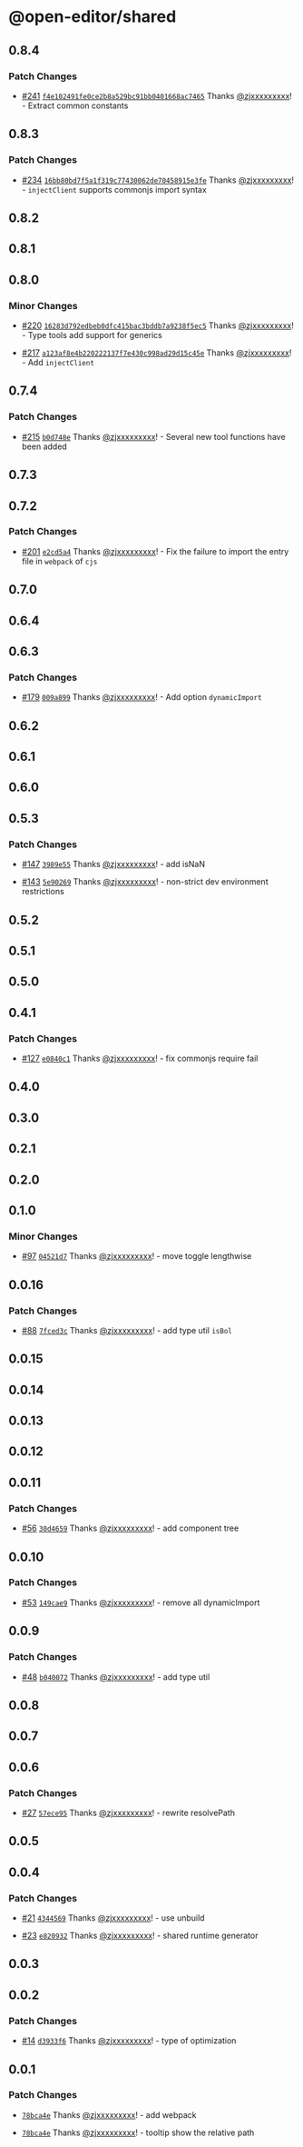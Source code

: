# @open-editor/shared

## 0.8.4

### Patch Changes

- [#241](https://github.com/zjxxxxxxxxx/open-editor/pull/241) [`f4e102491fe0ce2b8a529bc91bb0401668ac7465`](https://github.com/zjxxxxxxxxx/open-editor/commit/f4e102491fe0ce2b8a529bc91bb0401668ac7465) Thanks [@zjxxxxxxxxx](https://github.com/zjxxxxxxxxx)! - Extract common constants

## 0.8.3

### Patch Changes

- [#234](https://github.com/zjxxxxxxxxx/open-editor/pull/234) [`16bb80bd7f5a1f319c77430062de70458915e3fe`](https://github.com/zjxxxxxxxxx/open-editor/commit/16bb80bd7f5a1f319c77430062de70458915e3fe) Thanks [@zjxxxxxxxxx](https://github.com/zjxxxxxxxxx)! - `injectClient` supports commonjs import syntax

## 0.8.2

## 0.8.1

## 0.8.0

### Minor Changes

- [#220](https://github.com/zjxxxxxxxxx/open-editor/pull/220) [`16283d792edbeb0dfc415bac3bddb7a9238f5ec5`](https://github.com/zjxxxxxxxxx/open-editor/commit/16283d792edbeb0dfc415bac3bddb7a9238f5ec5) Thanks [@zjxxxxxxxxx](https://github.com/zjxxxxxxxxx)! - Type tools add support for generics

- [#217](https://github.com/zjxxxxxxxxx/open-editor/pull/217) [`a123af8e4b220222137f7e430c998ad29d15c45e`](https://github.com/zjxxxxxxxxx/open-editor/commit/a123af8e4b220222137f7e430c998ad29d15c45e) Thanks [@zjxxxxxxxxx](https://github.com/zjxxxxxxxxx)! - Add `injectClient`

## 0.7.4

### Patch Changes

- [#215](https://github.com/zjxxxxxxxxx/open-editor/pull/215) [`b0d748e`](https://github.com/zjxxxxxxxxx/open-editor/commit/b0d748e4875f9994aff3123f2d3127e54bb33358) Thanks [@zjxxxxxxxxx](https://github.com/zjxxxxxxxxx)! - Several new tool functions have been added

## 0.7.3

## 0.7.2

### Patch Changes

- [#201](https://github.com/zjxxxxxxxxx/open-editor/pull/201) [`e2cd5a4`](https://github.com/zjxxxxxxxxx/open-editor/commit/e2cd5a4e943a181c2ac699763d43724214226253) Thanks [@zjxxxxxxxxx](https://github.com/zjxxxxxxxxx)! - Fix the failure to import the entry file in `webpack` of `cjs`

## 0.7.0

## 0.6.4

## 0.6.3

### Patch Changes

- [#179](https://github.com/zjxxxxxxxxx/open-editor/pull/179) [`009a899`](https://github.com/zjxxxxxxxxx/open-editor/commit/009a899597ac0a432e4a414b2d5d5f2e154019cb) Thanks [@zjxxxxxxxxx](https://github.com/zjxxxxxxxxx)! - Add option `dynamicImport`

## 0.6.2

## 0.6.1

## 0.6.0

## 0.5.3

### Patch Changes

- [#147](https://github.com/zjxxxxxxxxx/open-editor/pull/147) [`3989e55`](https://github.com/zjxxxxxxxxx/open-editor/commit/3989e55a552ff7518d86f7cd962dc9e2bc998672) Thanks [@zjxxxxxxxxx](https://github.com/zjxxxxxxxxx)! - add isNaN

- [#143](https://github.com/zjxxxxxxxxx/open-editor/pull/143) [`5e90269`](https://github.com/zjxxxxxxxxx/open-editor/commit/5e90269b45a586cd13f4c01b047839f31534a72d) Thanks [@zjxxxxxxxxx](https://github.com/zjxxxxxxxxx)! - non-strict dev environment restrictions

## 0.5.2

## 0.5.1

## 0.5.0

## 0.4.1

### Patch Changes

- [#127](https://github.com/zjxxxxxxxxx/open-editor/pull/127) [`e0840c1`](https://github.com/zjxxxxxxxxx/open-editor/commit/e0840c179e73d192b01c9b8c80dd32d0b210f6f9) Thanks [@zjxxxxxxxxx](https://github.com/zjxxxxxxxxx)! - fix commonjs require fail

## 0.4.0

## 0.3.0

## 0.2.1

## 0.2.0

## 0.1.0

### Minor Changes

- [#97](https://github.com/zjxxxxxxxxx/open-editor/pull/97) [`04521d7`](https://github.com/zjxxxxxxxxx/open-editor/commit/04521d7de16135d67ce5aaa2529b438494e41967) Thanks [@zjxxxxxxxxx](https://github.com/zjxxxxxxxxx)! - move toggle lengthwise

## 0.0.16

### Patch Changes

- [#88](https://github.com/zjxxxxxxxxx/open-editor/pull/88) [`7fced3c`](https://github.com/zjxxxxxxxxx/open-editor/commit/7fced3c47aafee225709708cae246d06c0f78b21) Thanks [@zjxxxxxxxxx](https://github.com/zjxxxxxxxxx)! - add type util `isBol`

## 0.0.15

## 0.0.14

## 0.0.13

## 0.0.12

## 0.0.11

### Patch Changes

- [#56](https://github.com/zjxxxxxxxxx/open-editor/pull/56) [`30d4659`](https://github.com/zjxxxxxxxxx/open-editor/commit/30d46593a91cfeb37d97b53c115e1fe48fd0a24d) Thanks [@zjxxxxxxxxx](https://github.com/zjxxxxxxxxx)! - add component tree

## 0.0.10

### Patch Changes

- [#53](https://github.com/zjxxxxxxxxx/open-editor/pull/53) [`149cae9`](https://github.com/zjxxxxxxxxx/open-editor/commit/149cae917f49dc64606bb36925c2f4623cbd1113) Thanks [@zjxxxxxxxxx](https://github.com/zjxxxxxxxxx)! - remove all dynamicImport

## 0.0.9

### Patch Changes

- [#48](https://github.com/zjxxxxxxxxx/open-editor/pull/48) [`b040072`](https://github.com/zjxxxxxxxxx/open-editor/commit/b0400723c557cf7dff208390e96842a479af646b) Thanks [@zjxxxxxxxxx](https://github.com/zjxxxxxxxxx)! - add type util

## 0.0.8

## 0.0.7

## 0.0.6

### Patch Changes

- [#27](https://github.com/zjxxxxxxxxx/open-editor/pull/27) [`57ece95`](https://github.com/zjxxxxxxxxx/open-editor/commit/57ece9573c8005f630311be7b6113cc3470dca27) Thanks [@zjxxxxxxxxx](https://github.com/zjxxxxxxxxx)! - rewrite resolvePath

## 0.0.5

## 0.0.4

### Patch Changes

- [#21](https://github.com/zjxxxxxxxxx/open-editor/pull/21) [`4344569`](https://github.com/zjxxxxxxxxx/open-editor/commit/43445694a3c0b286be62e9caa06e340a0dba72c1) Thanks [@zjxxxxxxxxx](https://github.com/zjxxxxxxxxx)! - use unbuild

- [#23](https://github.com/zjxxxxxxxxx/open-editor/pull/23) [`e820932`](https://github.com/zjxxxxxxxxx/open-editor/commit/e8209328f2c698807dbd5030b3ae011cd3ca6d67) Thanks [@zjxxxxxxxxx](https://github.com/zjxxxxxxxxx)! - shared runtime generator

## 0.0.3

## 0.0.2

### Patch Changes

- [#14](https://github.com/zjxxxxxxxxx/open-editor/pull/14) [`d3933f6`](https://github.com/zjxxxxxxxxx/open-editor/commit/d3933f6634d70aa135fb47ac114d25afa5708759) Thanks [@zjxxxxxxxxx](https://github.com/zjxxxxxxxxx)! - type of optimization

## 0.0.1

### Patch Changes

- [`78bca4e`](https://github.com/zjxxxxxxxxx/open-editor/commit/78bca4e54dab336eafada30980b96b3c9e6a3ce7) Thanks [@zjxxxxxxxxx](https://github.com/zjxxxxxxxxx)! - add webpack

- [`78bca4e`](https://github.com/zjxxxxxxxxx/open-editor/commit/78bca4e54dab336eafada30980b96b3c9e6a3ce7) Thanks [@zjxxxxxxxxx](https://github.com/zjxxxxxxxxx)! - tooltip show the relative path
